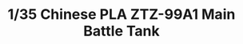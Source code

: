 ---
layout: product
title: "1/35 Chinese PLA  ZTZ-99A1 Main Battle Tank"
price: "TBA" 
desc: "Maketa"
img_path: "/assets/img/BRNC35040.webp"
brand: "Bronco"
available: false
special_offer: false
new: false
soon: false
cat: "010000"
subcat: "015800"
subsubcat: "0N/A"
sifra: "BRNC35040"
popular: false
spec: false
---